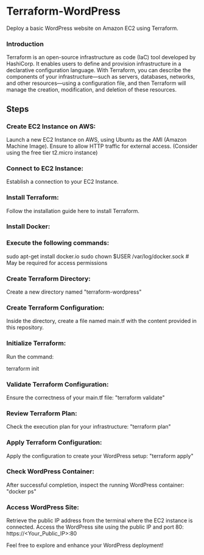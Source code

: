 # Terraform-WordPress
Deploy a basic WordPress website on Amazon EC2 using Terraform.

### Introduction
Terraform is an open-source infrastructure as code (IaC) tool developed by HashiCorp. It enables users to define and provision infrastructure in a declarative configuration language. With Terraform, you can describe the components of your infrastructure—such as servers, databases, networks, and other resources—using a configuration file, and then Terraform will manage the creation, modification, and deletion of these resources.

## Steps
### Create EC2 Instance on AWS:

Launch a new EC2 Instance on AWS, using Ubuntu as the AMI (Amazon Machine Image).
Ensure to allow HTTP traffic for external access. (Consider using the free tier t2.micro instance)
### Connect to EC2 Instance:

Establish a connection to your EC2 Instance.
### Install Terraform:

Follow the installation guide here to install Terraform.
### Install Docker:

### Execute the following commands:
sudo apt-get install docker.io
sudo chown $USER /var/log/docker.sock # May be required for access permissions

### Create Terraform Directory:

Create a new directory named "terraform-wordpress"

### Create Terraform Configuration:

Inside the directory, create a file named main.tf with the content provided in this repository.

### Initialize Terraform:

Run the command:

terraform init

### Validate Terraform Configuration:

Ensure the correctness of your main.tf file: "terraform validate"

### Review Terraform Plan:

Check the execution plan for your infrastructure: "terraform plan"

### Apply Terraform Configuration:

Apply the configuration to create your WordPress setup: "terraform apply"

### Check WordPress Container:

After successful completion, inspect the running WordPress container: "docker ps"

### Access WordPress Site:

Retrieve the public IP address from the terminal where the EC2 instance is connected.
Access the WordPress site using the public IP and port 80: https://<Your_Public_IP>:80

Feel free to explore and enhance your WordPress deployment!
